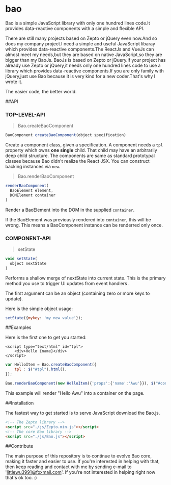 # bao
Bao is a simple JavaScript library with only one hundred lines code.It provides data-reactive components with a simple and flexible API. 

There are still many projects based on Zepto or jQuery even now.And so does my company project.I need a simple and useful JavaScript libaray which provides data-reactive components.The ReactJs and VueJs can almost meet my needs,but they are based on native JavaScript,so they are bigger than my BaoJs.
BaoJs is based on Zepto or jQuery.If your project has already use Zepto or jQuery,it needs only one hundred lines code to use a library which provides data-reactive components.If you are only family with jQuery,just use Bao because it is very kind for a new coder.That's why I wrote it.

The easier code, the better world.

##API

### TOP-LEVEL-API

> Bao.createBaoComponent

```javascript
BaoComponent createBaoComponent(object specification)
```

Create a component class, given a specification. A component needs a `tpl` property which owns **one single** child. That child may have an arbitrarily deep child structure. The components are same as standard prototypal classes because Bao didn't realize the React JSX. You can construct backing instances via `new`. 


> Bao.renderBaoComponent

```javascript
renderBaoComponent(
  BaoElement element,
  DOMElement container
)
```

Render a BaoElement into the DOM in the supplied `container`.

If the BaoElement was previously rendered into `container`, this will be wrong. This means a BaoComponent instance can be renderred only once.

### COMPONENT-API

> setState

```javascript
void setState(
  object nextState
)
```
Performs a shallow merge of nextState into current state. This is the primary method you use to trigger UI updates from event handlers .

The first argument can be an object (containing zero or more keys to update).

Here is the simple object usage:

```javascript
setState({mykey: 'my new value'});
```

##Examples

Here is the first one to get you started:

```tpl
<script type="text/html" id="tpl">
    <div>Hello {name}</div>
</script>
```

```js
var HelloItem = Bao.createBaoComponent({
    tpl : $("#tpl").html(),
});

Bao.renderBaoComponent(new HelloItem({'props':{'name':'Awu'}}), $("#container"));
```

This example will render "Hello Awu" into a container on the page.

##Installation

The fastest way to get started is to serve JavaScript download the Bao.js.
```html
<!-- The Zepto library -->
<script src="./js/Zepto.min.js"></script>
<!-- The core Bao library -->
<script src="./js/Bao.js"></script>
```

##Contribute

The main purpose of this repository is to continue to evolve Bao core, making it faster and easier to use. If you're interested in helping with that, then keep reading and contact with me by sending e-mail to 'littlewu3991@foxmail.com'. If you're not interested in helping right now that's ok too. :)
